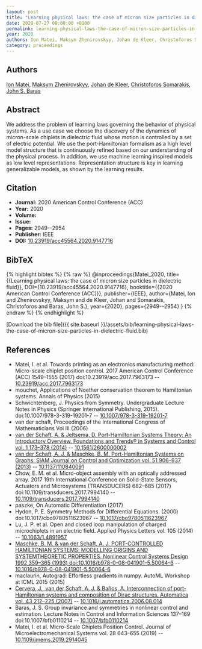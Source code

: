 ```yaml
---
layout: post
title: "Learning physical laws: the case of micron size particles in dielectric fluid"
date: 2020-07-27 00:00:00 +0100
permalink: learning-physical-laws-the-case-of-micron-size-particles-in-dielectric-fluid
year: 2020
authors: Ion Matei, Maksym Zhenirovskyy, Johan de Kleer, Christoforos Somarakis, John S. Baras
category: proceedings
---
```

 
## Authors
[Ion Matei](authors/ion-matei), [Maksym Zhenirovskyy](authors/maksym-zhenirovskyy), [Johan de Kleer](authors/johan-de-kleer), [Christoforos Somarakis](authors/christoforos-somarakis), [John S. Baras](authors/john-s-baras)
 
## Abstract
We address the problem of learning laws governing the behavior of physical systems. As a use case we choose the discovery of the dynamics of micron-scale chiplets in dielectric fluid whose motion is controlled by a set of electric potential. We use the port-Hamiltonian formalism as a high level model structure that is continuously refined based on our understanding of the physical process. In addition, we use machine learning inspired models as low level representations. Representation structure is key in learning generalizable models, as shown by the learning results.
 
## Citation
- **Journal:** 2020 American Control Conference (ACC)
- **Year:** 2020
- **Volume:** 
- **Issue:** 
- **Pages:** 2949--2954
- **Publisher:** IEEE
- **DOI:** [10.23919/acc45564.2020.9147716](https://doi.org/10.23919/acc45564.2020.9147716)
 
## BibTeX
{% highlight bibtex %}
{% raw %}
@inproceedings{Matei_2020,
  title={{Learning physical laws: the case of micron size particles in dielectric fluid}},
  DOI={10.23919/acc45564.2020.9147716},
  booktitle={{2020 American Control Conference (ACC)}},
  publisher={IEEE},
  author={Matei, Ion and Zhenirovskyy, Maksym and de Kleer, Johan and Somarakis, Christoforos and Baras, John S.},
  year={2020},
  pages={2949--2954}
}
{% endraw %}
{% endhighlight %}
 
[Download the bib file]({{ site.baseurl }}/assets/bib/learning-physical-laws-the-case-of-micron-size-particles-in-dielectric-fluid.bib)
 
## References
- Matei, I. et al. Towards printing as an electronics manufacturing method: Micro-scale chiplet position control. 2017 American Control Conference (ACC) 1549–1555 (2017) doi:10.23919/acc.2017.7963173 -- [10.23919/acc.2017.7963173](https://doi.org/10.23919/acc.2017.7963173)
- mouchet, Applications of Noether conservation theorem to Hamiltonian systems. Annals of Physics (2015)
- Schwichtenberg, J. Physics from Symmetry. Undergraduate Lecture Notes in Physics (Springer International Publishing, 2015). doi:10.1007/978-3-319-19201-7 -- [10.1007/978-3-319-19201-7](https://doi.org/10.1007/978-3-319-19201-7)
- van der schaft, Proceedings of the International Congress of Mathematicians Vol III (2006)
- [van der Schaft, A. & Jeltsema, D. Port-Hamiltonian Systems Theory: An Introductory Overview. Foundations and Trends® in Systems and Control vol. 1 173–378 (2014)](port-hamiltonian-systems-theory-an-introductory-overview) -- [10.1561/2600000002](https://doi.org/10.1561/2600000002)
- [van der Schaft, A. J. & Maschke, B. M. Port-Hamiltonian Systems on Graphs. SIAM Journal on Control and Optimization vol. 51 906–937 (2013)](port-hamiltonian-systems-on-graphs) -- [10.1137/110840091](https://doi.org/10.1137/110840091)
- Chow, E. M. et al. Micro-object assembly with an optically addressed array. 2017 19th International Conference on Solid-State Sensors, Actuators and Microsystems (TRANSDUCERS) 682–685 (2017) doi:10.1109/transducers.2017.7994140 -- [10.1109/transducers.2017.7994140](https://doi.org/10.1109/transducers.2017.7994140)
- paszke, On Automatic Differentiation (2017)
- Hydon, P. E. Symmetry Methods for Differential Equations. (2000) doi:10.1017/cbo9780511623967 -- [10.1017/cbo9780511623967](https://doi.org/10.1017/cbo9780511623967)
- Lu, J. P. et al. Open and closed loop manipulation of charged microchiplets in an electric field. Applied Physics Letters vol. 105 (2014) -- [10.1063/1.4891957](https://doi.org/10.1063/1.4891957)
- [Maschke, B. M. & van der Schaft, A. J. PORT-CONTROLLED HAMILTONIAN SYSTEMS: MODELLING ORIGINS AND SYSTEMTHEORETIC PROPERTIES. Nonlinear Control Systems Design 1992 359–365 (1993) doi:10.1016/b978-0-08-041901-5.50064-6](port-controlled-hamiltonian-systems-modelling-origins-and-systemtheoretic-properties0) -- [10.1016/b978-0-08-041901-5.50064-6](https://doi.org/10.1016/b978-0-08-041901-5.50064-6)
- maclaurin, Autograd: Effortless gradients in numpy. AutoML Workshop at ICML 2015 (2015)
- [Cervera, J., van der Schaft, A. J. & Baños, A. Interconnection of port-Hamiltonian systems and composition of Dirac structures. Automatica vol. 43 212–225 (2007)](interconnection-of-port-hamiltonian-systems-and-composition-of-dirac-structures) -- [10.1016/j.automatica.2006.08.014](https://doi.org/10.1016/j.automatica.2006.08.014)
- Baras, J. S. Group invariance and symmetries in nonlinear control and estimation. Lecture Notes in Control and Information Sciences 137–169 doi:10.1007/bfb0110214 -- [10.1007/bfb0110214](https://doi.org/10.1007/bfb0110214)
- Matei, I. et al. Micro-Scale Chiplets Position Control. Journal of Microelectromechanical Systems vol. 28 643–655 (2019) -- [10.1109/jmems.2019.2914045](https://doi.org/10.1109/jmems.2019.2914045)

